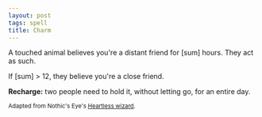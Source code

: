 ```yaml
---
layout: post
tags: spell
title: Charm
---
```

A touched animal believes you're a distant friend for [sum] hours. They act as such.

If [sum] > 12, they believe you're a close friend.

<b>Recharge:</b> two people need to hold it, without letting go, for an entire day.

<small>Adapted from Nothic's Eye's [Heartless wizard](https://nothicseye.blogspot.com/2022/12/heartless-class-wizard-of-outshire.html?m=0).</small>

